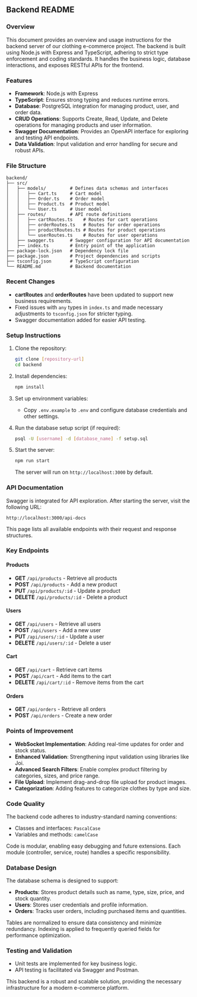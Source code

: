 ## Backend README

### Overview
This document provides an overview and usage instructions for the backend server of our clothing e-commerce project. The backend is built using Node.js with Express and TypeScript, adhering to strict type enforcement and coding standards. It handles the business logic, database interactions, and exposes RESTful APIs for the frontend.

### Features
- **Framework**: Node.js with Express
- **TypeScript**: Ensures strong typing and reduces runtime errors.
- **Database**: PostgreSQL integration for managing product, user, and order data.
- **CRUD Operations**: Supports Create, Read, Update, and Delete operations for managing products and user information.
- **Swagger Documentation**: Provides an OpenAPI interface for exploring and testing API endpoints.
- **Data Validation**: Input validation and error handling for secure and robust APIs.

### File Structure
```
backend/
├── src/
│   ├── models/         # Defines data schemas and interfaces
│   │   ├── Cart.ts     # Cart model
│   │   ├── Order.ts    # Order model
│   │   ├── Product.ts  # Product model
│   │   └── User.ts     # User model
│   ├── routes/         # API route definitions
│   │   ├── cartRoutes.ts    # Routes for cart operations
│   │   ├── orderRoutes.ts   # Routes for order operations
│   │   ├── productRoutes.ts # Routes for product operations
│   │   └── userRoutes.ts    # Routes for user operations
│   ├── swagger.ts      # Swagger configuration for API documentation
│   ├── index.ts        # Entry point of the application
├── package-lock.json   # Dependency lock file
├── package.json        # Project dependencies and scripts
├── tsconfig.json       # TypeScript configuration
└── README.md           # Backend documentation
```

### Recent Changes
- **cartRoutes** and **orderRoutes** have been updated to support new business requirements.
- Fixed issues with `any` types in `index.ts` and made necessary adjustments to `tsconfig.json` for stricter typing.
- Swagger documentation added for easier API testing.

### Setup Instructions
1. Clone the repository:
   ```bash
   git clone [repository-url]
   cd backend
   ```

2. Install dependencies:
   ```bash
   npm install
   ```

3. Set up environment variables:
   - Copy `.env.example` to `.env` and configure database credentials and other settings.

4. Run the database setup script (if required):
   ```bash
   psql -U [username] -d [database_name] -f setup.sql
   ```

5. Start the server:
   ```bash
   npm run start
   ```
   The server will run on `http://localhost:3000` by default.

### API Documentation
Swagger is integrated for API exploration. After starting the server, visit the following URL:
```
http://localhost:3000/api-docs
```
This page lists all available endpoints with their request and response structures.

### Key Endpoints
#### Products
- **GET** `/api/products` - Retrieve all products
- **POST** `/api/products` - Add a new product
- **PUT** `/api/products/:id` - Update a product
- **DELETE** `/api/products/:id` - Delete a product

#### Users
- **GET** `/api/users` - Retrieve all users
- **POST** `/api/users` - Add a new user
- **PUT** `/api/users/:id` - Update a user
- **DELETE** `/api/users/:id` - Delete a user

#### Cart
- **GET** `/api/cart` - Retrieve cart items
- **POST** `/api/cart` - Add items to the cart
- **DELETE** `/api/cart/:id` - Remove items from the cart

#### Orders
- **GET** `/api/orders` - Retrieve all orders
- **POST** `/api/orders` - Create a new order

### Points of Improvement
- **WebSocket Implementation**: Adding real-time updates for order and stock status.
- **Enhanced Validation**: Strengthening input validation using libraries like Joi.
- **Advanced Search Filters**: Enable complex product filtering by categories, sizes, and price range.
- **File Upload**: Implement drag-and-drop file upload for product images.
- **Categorization**: Adding features to categorize clothes by type and size.

### Code Quality
The backend code adheres to industry-standard naming conventions:
- Classes and interfaces: `PascalCase`
- Variables and methods: `camelCase`

Code is modular, enabling easy debugging and future extensions. Each module (controller, service, route) handles a specific responsibility.

### Database Design
The database schema is designed to support:
- **Products**: Stores product details such as name, type, size, price, and stock quantity.
- **Users**: Stores user credentials and profile information.
- **Orders**: Tracks user orders, including purchased items and quantities.

Tables are normalized to ensure data consistency and minimize redundancy. Indexing is applied to frequently queried fields for performance optimization.

### Testing and Validation
- Unit tests are implemented for key business logic.
- API testing is facilitated via Swagger and Postman.

This backend is a robust and scalable solution, providing the necessary infrastructure for a modern e-commerce platform.

